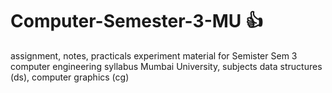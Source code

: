 # Computer-Semester-3-MU 👍
assignment, notes, practicals experiment material for Semister Sem 3 computer engineering syllabus Mumbai University, subjects data structures (ds), computer graphics (cg)


